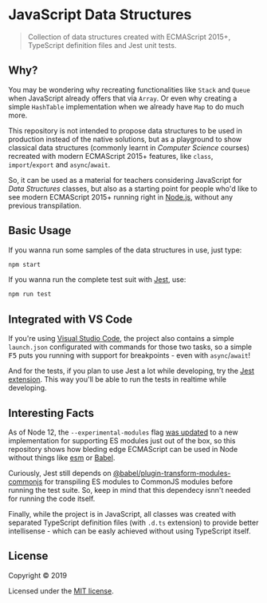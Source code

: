 # JavaScript Data Structures

> Collection of data structures created with ECMAScript 2015+, TypeScript definition files and Jest unit tests.

## Why?

You may be wondering why recreating functionalities like `Stack` and `Queue` when JavaScript already offers that via `Array`. Or even why creating a simple `HashTable` implementation when we already have `Map` to do much more.

This repository is not intended to propose data structures to be used in production instead of the native solutions, but as a playground to show classical data structures (commonly learnt in _Computer Science_ courses) recreated with modern ECMAScript 2015+ features, like `class`, `import`/`export` and `async`/`await`.

So, it can be used as a material for teachers considering JavaScript for _Data Structures_ classes, but also as a starting point for people who'd like to see modern ECMAScript 2015+ running right in [Node.js](https://nodejs.org/en/), without any previous transpilation.

## Basic Usage

If you wanna run some samples of the data structures in use, just type:

```bash
npm start
```

If you wanna run the complete test suit with [Jest](https://jestjs.io/), use:

```bash
npm run test
```

## Integrated with VS Code

If you're using [Visual Studio Code](https://code.visualstudio.com/), the project also contains a simple `launch.json` configurated with commands for those two tasks, so a simple <kbd>F5</kbd> puts you running with support for breakpoints - even with `async`/`await`!

And for the tests, if you plan to use Jest a lot while developing, try the [Jest extension](https://marketplace.visualstudio.com/items?itemName=Orta.vscode-jest). This way you'll be able to run the tests in realtime while developing.

## Interesting Facts

As of Node 12, the `--experimental-modules` flag [was updated](https://medium.com/@nodejs/announcing-a-new-experimental-modules-1be8d2d6c2ff) to a new implementation for supporting ES modules just out of the box, so this repository shows how bleding edge ECMAScript can be used in Node without things like [esm](https://www.npmjs.com/package/esm) or [Babel](https://babeljs.io/).

Curiously, Jest still depends on [@babel/plugin-transform-modules-commonjs](https://babeljs.io/docs/en/babel-plugin-transform-modules-commonjs) for transpiling ES modules to CommonJS modules before running the test suite. So, keep in mind that this dependecy isnn't needed for running the code itself.

Finally, while the project is in JavaScript, all classes was created with separated TypeScript definition files (with `.d.ts` extension) to provide better intellisense - which can be easly achieved without using TypeScript itself.

## License

Copyright &copy; 2019

Licensed under the [MIT license](LICENSE).
